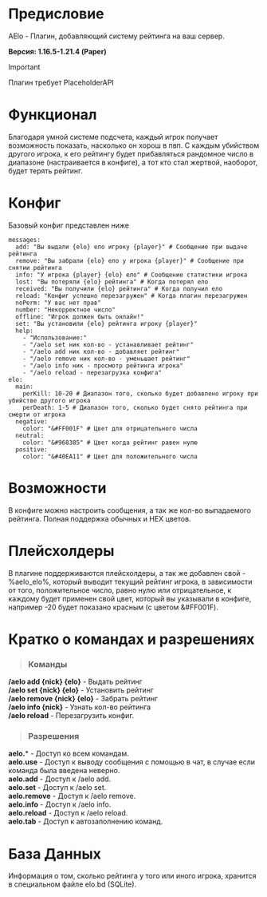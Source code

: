 # Предисловие
AElo - Плагин, добавляющий систему рейтинга на ваш сервер.

**Версия: 1.16.5-1.21.4 (Paper)**

> [!IMPORTANT]
> Плагин требует PlaceholderAPI

# Функционал
Благодаря умной системе подсчета, каждый игрок получает возможность показать, 
насколько он хорош в пвп. С каждым убийством другого игрока, к его рейтингу будет прибавляться
рандомное число в диапазоне (настраивается в конфиге), а тот кто стал жертвой, наоборот, будет терять рейтинг.

# Конфиг
Базовый конфиг представлен ниже
```
messages:
  add: "Вы выдали {elo} ело игроку {player}" # Сообщение при выдаче рейтинга
  remove: "Вы забрали {elo} ело у игрока {player}" # Сообщение при снятии рейтинга
  info: "У игрока {player} {elo} ело" # Сообщение статистики игрока
  lost: "Вы потеряли {elo} рейтинга" # Когда потерял ело
  received: "Вы получили {elo} рейтинга" # Когда получил ело
  reload: "Конфиг успешно перезагружен" # Когда плагин перезагружен
  noPerm: "У вас нет прав"
  number: "Некорректное число"
  offline: "Игрок должен быть онлайн!"
  set: "Вы установили {elo} рейтинга игроку {player}"
  help:
    - "Использование:"
    - "/aelo set ник кол-во - устанавливает рейтинг"
    - "/aelo add ник кол-во - добавляет рейтинг"
    - "/aelo remove ник кол-во - уменьшает рейтинг"
    - "/aelo info ник - просмотр рейтинга игрока"
    - "/aelo reload - перезагрузка конфига"
elo:
  main:
    perKill: 10-20 # Диапазон того, сколько будет добавлено игроку при убийстве другого игрока
    perDeath: 1-5 # Диапазон того, сколько будет снято рейтинга при смерти от игрока
  negative:
    color: "&#FF001F" # Цвет для отрицательного числа
  neutral:
    color: "&#968385" # Цвет когда рейтинг равен нулю
  positive:
    color: "&#40EA11" # Цвет для положительного числа
```

# Возможности
В конфиге можно настроить сообщения, а так же кол-во выпадаемого рейтинга. Полная поддержка обычных и HEX цветов.

# Плейсхолдеры
В плагине поддерживаются плейсхолдеры, а так же добавлен свой - %aelo_elo%, который выводит текущий рейтинг игрока, в зависимости от того, положительное число, равно нулю или отрицательное, к каждому будет применен свой цвет, который вы указывали в конфиге, например -20 будет показано красным (с цветом &#FF001F).

# Кратко о командах и разрешениях

> ### Команды
**/aelo add {nick} {elo}** - Выдать рейтинг\
**/aelo set {nick} {elo}** - Установить рейтинг\
**/aelo remove {nick} {elo}** - Забрать рейтинг\
**/aelo info {nick}** - Узнать кол-во рейтинга\
**/aelo reload** - Перезагрузить конфиг.

> ### Разрешения
**aelo.*** - Доступ ко всем командам.\
**aelo.use** - Доступ к выводу сообщения с помощью в чат, в случае если команда была введена неверно.\
**aelo.add** - Доступ к /aelo add.\
**aelo.set** - Доступ к /aelo set.\
**aelo.remove** - Доступ к /aelo remove.\
**aelo.info** - Доступ к /aelo info.\
**aelo.reload** - Доступ к /aelo reload.\
**aelo.tab** - Доступ к автозаполнению команд.

# База Данных
Информация о том, сколько рейтинга у того или иного игрока, хранится в специальном файле elo.bd (SQLite).


